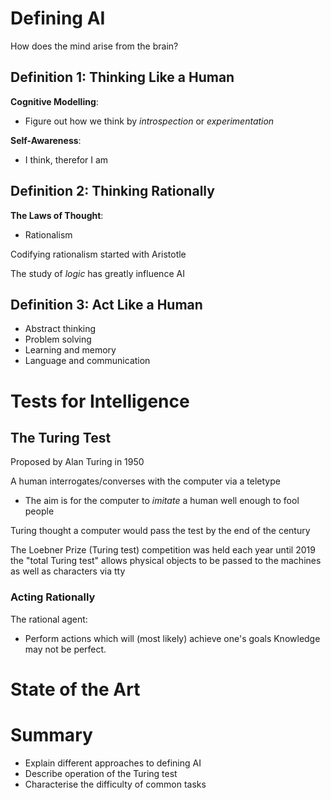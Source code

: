
# Defining AI

How does the mind arise from the brain?

## Definition 1: Thinking Like a Human

**Cognitive Modelling**:
- Figure out how we think by *introspection* or *experimentation*

**Self-Awareness**:
- I think, therefor I am

## Definition 2: Thinking Rationally

**The Laws of Thought**:
- Rationalism

Codifying rationalism started with Aristotle

The study of *logic* has greatly influence AI

## Definition 3: Act Like a Human

- Abstract thinking
- Problem solving
- Learning and memory
- Language and communication


# Tests for Intelligence

## The Turing Test
Proposed by Alan Turing in 1950

A human interrogates/converses with the computer via a teletype
- The aim is for the computer to *imitate* a human well enough to fool people

Turing thought a computer would pass the test by the end of the century

The Loebner Prize (Turing test) competition was held each year until 2019
the "total Turing test" allows physical objects to be passed to the machines as well as characters via tty

### Acting Rationally
The rational agent:
- Perform actions which will (most likely) achieve one's goals
Knowledge may not be perfect.


# State of the Art






# Summary
- Explain different approaches to defining AI
- Describe operation of the Turing test
- Characterise the difficulty of common tasks

